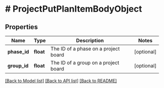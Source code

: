 # # ProjectPutPlanItemBodyObject

## Properties

Name | Type | Description | Notes
------------ | ------------- | ------------- | -------------
**phase_id** | **float** | The ID of a phase on a project board | [optional]
**group_id** | **float** | The ID of a group on a project board | [optional]

[[Back to Model list]](../README.md#documentation-for-models) [[Back to API list]](../README.md#documentation-for-api-endpoints) [[Back to README]](../README.md)
